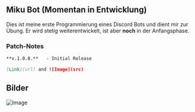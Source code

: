 ## Miku Bot (Momentan in Entwicklung)

Dies ist meine erste Programmierung eines Discord Bots und dient mir zur Übung. Er wird stetig weiterentwickelt, ist aber **noch** in der Anfangsphase.

### Patch-Notes

```markdown
**v.1.0.0.**   - Initial Release

[Link](url) and ![Image](src)
```

## Bilder

![Image](https://mega.nz/file/wiJXybRD#tKSgKUS8u8es0E9JC5uFWkc2WYWCiykQ5obSImexTBY)
